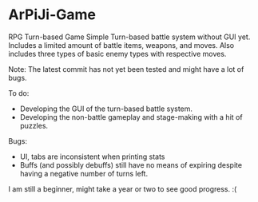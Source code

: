 # ArPiJi-Game
RPG Turn-based Game
Simple Turn-based battle system without GUI yet. Includes a limited amount of battle items, weapons, and moves. Also includes three types of basic enemy types with respective moves. 

Note: The latest commit has not yet been tested and might have a lot of bugs.

To do:
- Developing the GUI of the turn-based battle system. 
- Developing the non-battle gameplay and stage-making with a hit of puzzles. 


Bugs:
- UI, tabs are inconsistent when printing stats
- Buffs (and possibly debuffs) still have no means of expiring despite having a negative number of turns left.

I am still a beginner, might take a year or two to see good progress. :(
